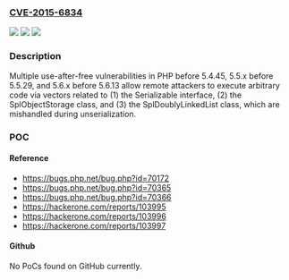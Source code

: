 ### [CVE-2015-6834](https://cve.mitre.org/cgi-bin/cvename.cgi?name=CVE-2015-6834)
![](https://img.shields.io/static/v1?label=Product&message=n%2Fa&color=blue)
![](https://img.shields.io/static/v1?label=Version&message=n%2Fa&color=blue)
![](https://img.shields.io/static/v1?label=Vulnerability&message=n%2Fa&color=brighgreen)

### Description

Multiple use-after-free vulnerabilities in PHP before 5.4.45, 5.5.x before 5.5.29, and 5.6.x before 5.6.13 allow remote attackers to execute arbitrary code via vectors related to (1) the Serializable interface, (2) the SplObjectStorage class, and (3) the SplDoublyLinkedList class, which are mishandled during unserialization.

### POC

#### Reference
- https://bugs.php.net/bug.php?id=70172
- https://bugs.php.net/bug.php?id=70365
- https://bugs.php.net/bug.php?id=70366
- https://hackerone.com/reports/103995
- https://hackerone.com/reports/103996
- https://hackerone.com/reports/103997

#### Github
No PoCs found on GitHub currently.

